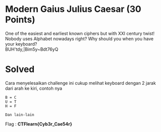 # Modern Gaius Julius Caesar (30 Points)
One of the easiest and earliest known ciphers but with XXI century twist! Nobody uses Alphabet nowadays right? Why should you when you have your keyboard?
<br>
BUH'tdy,|Bim5y~Bdt76yQ
# Solved
Cara menyelesaikan challenge ini cukup melihat keyboard dengan 2 jarak dari arah ke kiri, contoh nya
```
B = C
U = T
H = F

Dan lain-lain
```
Flag : <b>CTFlearn{Cyb3r_Cae54r}</b>